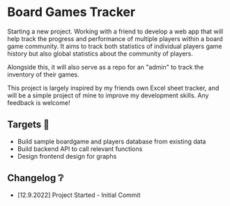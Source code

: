 # Board Games Tracker

Starting a new project. Working with a friend to develop a web app that will help track the progress and performance of multiple players within a board game community. It aims to track both statistics of individual players game history but also global statistics about the community of players.

Alongside this, it will also serve as a repo for an "admin" to track the inventory of their games.

This project is largely inspired by my friends own Excel sheet tracker, and will be a simple project of mine to improve my development skills. Any feedback is welcome!

## Targets :dart:

-   Build sample boardgame and players database from existing data
-   Build backend API to call relevant functions
-   Design frontend design for graphs

## Changelog :grey_question:

-   \[12.9.2022\] Project Started - Initial Commit
